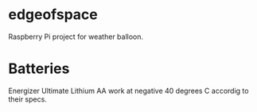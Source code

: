 # edgeofspace
Raspberry Pi project for weather balloon.

# Batteries

Energizer Ultimate Lithium AA work at negative 40 degrees C accordig to their specs.



